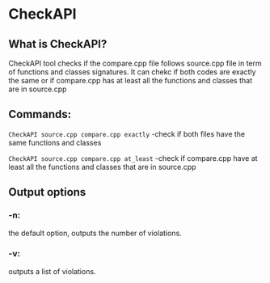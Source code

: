 # CheckAPI

## What is CheckAPI? 
CheckAPI tool checks if the compare.cpp file follows source.cpp file in term of functions and classes signatures.
It can chekc if both codes are exactly the same or if compare.cpp has at least all the functions and classes that are in source.cpp 

## Commands:

`CheckAPI source.cpp compare.cpp exactly` -check if both files have the same functions and classes

`CheckAPI source.cpp compare.cpp at_least` -check if compare.cpp have at least all the functions and classes that are in source.cpp


## Output options
<h3> <strong> -n: </strong> </h3> 
the default option, outputs the number of violations. 

<h3> <strong> -v:  </strong> </h3>
outputs a list of violations. 